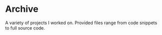 Archive
=======

A variety of projects I worked on. Provided files range from code snippets to full source code.
